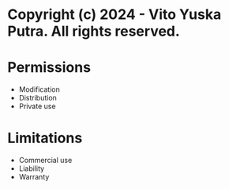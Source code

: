 # Copyright (c) 2024 - Vito Yuska Putra. All rights reserved.


# Permissions

- Modification
- Distribution
- Private use


# Limitations

- Commercial use
- Liability
- Warranty
